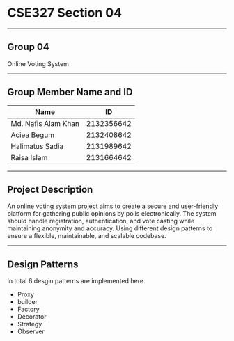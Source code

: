 # CSE327 Section 04
---


## Group 04
Online Voting System

---



## Group Member Name and ID
| Name                                                    | ID           |
| ------------------------------------------------------- | ------------ |
| Md. Nafis Alam Khan                                     | 2132356642   |
| Aciea Begum                                             | 2132408642   |
| Halimatus Sadia                                         | 2131989642   |
| Raisa Islam                                             | 2131664642   |

---



## Project Description
An online voting system project aims to create a secure and user-friendly platform for gathering public opinions by polls electronically. The system should handle registration, authentication, and vote casting while maintaining anonymity and accuracy. Using different design patterns to ensure a flexible, maintainable, and scalable codebase.

---



## Design Patterns
In total 6 desgin patterns are implemented here.
* Proxy
* builder
* Factory
* Decorator
* Strategy
* Observer

